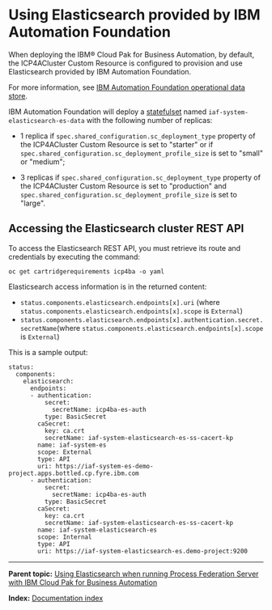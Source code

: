 # Using Elasticsearch provided by IBM Automation Foundation

When deploying the IBM® Cloud Pak for Business Automation, by default, the ICP4ACluster Custom Resource is configured to provision and use Elasticsearch provided by IBM Automation Foundation.

For more information, see [IBM Automation Foundation operational data store](https://www.ibm.com/docs/en/cloud-paks/1.0?topic=configuration-operational-datastore).

IBM Automation Foundation will deploy a [statefulset](https://kubernetes.io/fr/docs/concepts/workloads/controllers/statefulset/) named `iaf-system-elasticsearch-es-data` with the following number of replicas:

* 1 replica if `spec.shared_configuration.sc_deployment_type` property of the ICP4ACluster Custom Resource is set to "starter" or if `spec.shared_configuration.sc_deployment_profile_size` is set to "small" or "medium";

* 3 replicas if `spec.shared_configuration.sc_deployment_type` property of the ICP4ACluster Custom Resource is set to "production" and `spec.shared_configuration.sc_deployment_profile_size` is set to "large".

## Accessing the Elasticsearch cluster REST API

To access the Elasticsearch REST API, you must retrieve its route and credentials by executing the command:

```
oc get cartridgerequirements icp4ba -o yaml
```

Elasticsearch access information is in the returned content:
* `status.components.elasticsearch.endpoints[x].uri` (where `status.components.elasticsearch.endpoints[x].scope` is `External`)
* `status.components.elasticsearch.endpoints[x].authentication.secret.secretName`(where `status.components.elasticsearch.endpoints[x].scope` is `External`)

This is a sample output:

```
status:
  components:
    elasticsearch:
      endpoints:
      - authentication:
          secret:
            secretName: icp4ba-es-auth
          type: BasicSecret
        caSecret:
          key: ca.crt
          secretName: iaf-system-elasticsearch-es-ss-cacert-kp
        name: iaf-system-es
        scope: External
        type: API
        uri: https://iaf-system-es-demo-project.apps.bottled.cp.fyre.ibm.com
      - authentication:
          secret:
            secretName: icp4ba-es-auth
          type: BasicSecret
        caSecret:
          key: ca.crt
          secretName: iaf-system-elasticsearch-es-ss-cacert-kp
        name: iaf-system-elasticsearch-es
        scope: Internal
        type: API
        uri: https://iaf-system-elasticsearch-es.demo-project:9200
```

---

**Parent topic:** [Using Elasticsearch when running Process Federation Server with IBM Cloud Pak for Business Automation](./Using-Elasticsearch.md)

**Index:** [Documentation index](../README.md#documentation-index)
